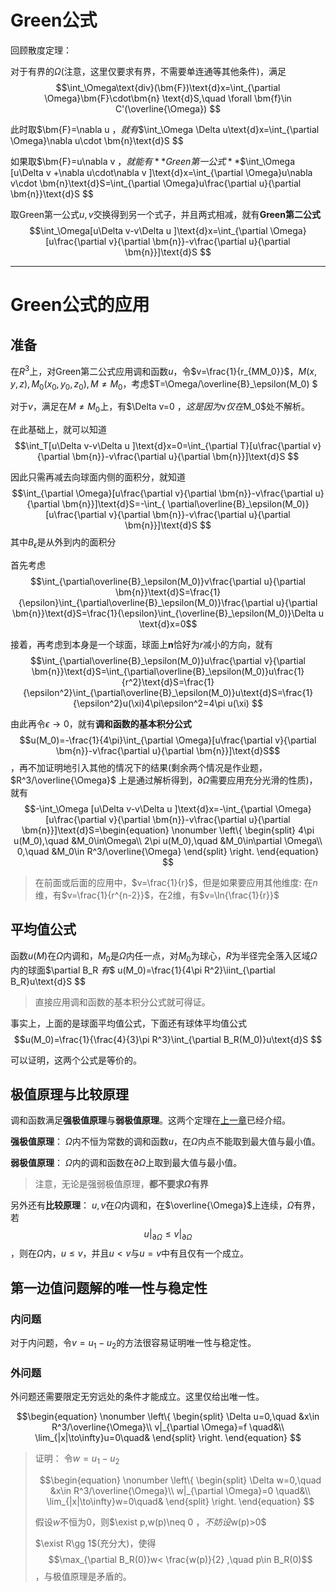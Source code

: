 # Green公式

回顾散度定理：

对于有界的$\Omega$(注意，这里仅要求有界，不需要单连通等其他条件)，满足$$\int_\Omega\text{div}(\bm{F})\text{d}x=\int_{\partial \Omega}\bm{F}\cdot\bm{n} \text{d}S,\quad \forall \bm{f}\in C'(\overline{\Omega})  $$

此时取$\bm{F}=\nabla u $，就有$$\int_\Omega \Delta u\text{d}x=\int_{\partial \Omega}\nabla u\cdot \bm{n}\text{d}S $$

如果取$\bm{F}=u\nabla v $，就能有**Green第一公式**$$\int_\Omega [u\Delta v +\nabla u\cdot\nabla v ]\text{d}x=\int_{\partial \Omega}u\nabla v\cdot \bm{n}\text{d}S=\int_{\partial \Omega}u\frac{\partial u}{\partial \bm{n}}\text{d}S $$

取Green第一公式$u,v$交换得到另一个式子，并且两式相减，就有**Green第二公式**$$\int_\Omega[u\Delta v-v\Delta u ]\text{d}x=\int_{\partial \Omega}[u\frac{\partial v}{\partial \bm{n}}-v\frac{\partial u}{\partial \bm{n}}]\text{d}S $$

---

# Green公式的应用

## 准备

在$R^3$上，对Green第二公式应用调和函数$u$，令$v=\frac{1}{r_{MM_0}}$，$M(x,y,z),M_0(x_0,y_0,z_0),M\neq M_0$，考虑$T=\Omega/\overline{B}_\epsilon(M_0) $

对于$v$，满足在$M\neq M_0$上，有$\Delta v=0 $，这是因为$v$仅在$M_0$处不解析。

在此基础上，就可以知道 $$\int_T[u\Delta v-v\Delta u ]\text{d}x=0=\int_{\partial T}[u\frac{\partial v}{\partial \bm{n}}-v\frac{\partial u}{\partial \bm{n}}]\text{d}S $$

因此只需再减去向球面内侧的面积分，就知道 $$\int_{\partial \Omega}[u\frac{\partial v}{\partial \bm{n}}-v\frac{\partial u}{\partial \bm{n}}]\text{d}S=-\int_{ \partial\overline{B}_\epsilon(M_0)}[u\frac{\partial v}{\partial \bm{n}}-v\frac{\partial u}{\partial \bm{n}}]\text{d}S $$其中$B_\epsilon$是从外到内的面积分

首先考虑 $$\int_{\partial\overline{B}_\epsilon(M_0)}v\frac{\partial u}{\partial \bm{n}}\text{d}S=\frac{1}{\epsilon}\int_{\partial\overline{B}_\epsilon(M_0)}\frac{\partial u}{\partial \bm{n}}\text{d}S=\frac{1}{\epsilon}\int_{\overline{B}_\epsilon(M_0)}\Delta u \text{d}x=0$$

接着，再考虑到本身是一个球面，球面上$\bm{n}$恰好为$r$减小的方向，就有$$\int_{\partial\overline{B}_\epsilon(M_0)}u\frac{\partial v}{\partial \bm{n}}\text{d}S=\int_{\partial\overline{B}_\epsilon(M_0)}u\frac{1}{r^2}\text{d}S=\frac{1}{\epsilon^2}\int_{\partial\overline{B}_\epsilon(M_0)}u\text{d}S=\frac{1}{\epsilon^2}u(\xi)4\pi\epsilon^2=4\pi u(\xi) $$

由此再令$\epsilon\to0$，就有**调和函数的基本积分公式** $$u(M_0)=-\frac{1}{4\pi}\int_{\partial \Omega}[u\frac{\partial v}{\partial \bm{n}}-v\frac{\partial u}{\partial \bm{n}}]\text{d}S$$，再不加证明地引入其他的情况下的结果(剩余两个情况是作业题，$R^3/\overline{\Omega}$ 上是通过解析得到，$\partial \Omega$需要应用充分光滑的性质)，就有 $$-\int_\Omega [u\Delta v-v\Delta u ]\text{d}x=-\int_{\partial \Omega}[u\frac{\partial v}{\partial \bm{n}}-v\frac{\partial u}{\partial \bm{n}}]\text{d}S=\begin{equation}
    \nonumber
    \left\{
    \begin{split}
        4\pi u(M_0),\quad &M_0\in\Omega\\
        2\pi u(M_0),\quad &M_0\in\partial \Omega\\
        0,\quad &M_0\in R^3/\overline{\Omega}
    \end{split}
    \right.
\end{equation} $$

> 在前面或后面的应用中，$v=\frac{1}{r}$，但是如果要应用其他维度:
> 在$n$维，有$v=\frac{1}{r^{n-2}}$，在2维，有$v=\ln{\frac{1}{r}}$

## 平均值公式

函数$u(M)$在$\Omega$内调和，$M_0$是$\Omega$内任一点，对$M_0$为球心，$R$为半径完全落入区域$\Omega$内的球面$\partial B_R $有$$ u(M_0)=\frac{1}{4\pi R^2}\iint_{\partial B_R}u\text{d}S $$

> 直接应用调和函数的基本积分公式就可得证。

事实上，上面的是球面平均值公式，下面还有球体平均值公式$$u(M_0)=\frac{1}{\frac{4}{3}\pi R^3}\int_{\partial B_R(M_0)}u\text{d}S $$

可以证明，这两个公式是等价的。

## 极值原理与比较原理

调和函数满足**强极值原理**与**弱极值原理**。这两个定理在[上一章](../第二章-热传导方程/4-极值原理、定解问题解的唯一性与稳定性.md#极值原理)已经介绍。

**强极值原理**： $\Omega$内不恒为常数的调和函数$u$，在$\Omega$内点不能取到最大值与最小值。

**弱极值原理**： $\Omega$内的调和函数在$\partial \Omega$上取到最大值与最小值。

> 注意，无论是强弱极值原理，**都不要求$\Omega$有界**

另外还有**比较原理**： $u, v$在$\Omega$内调和，在$\overline{\Omega}$上连续，$\Omega$有界，若$$u|_{\partial \Omega}\leq v|_{\partial \Omega} $$，则在$\Omega$内，$u\leq v$，并且$u<v$与$u=v$中有且仅有一个成立。

## 第一边值问题解的唯一性与稳定性

### 内问题

对于内问题，令$v=u_1-u_2$的方法很容易证明唯一性与稳定性。

### 外问题

外问题还需要限定无穷远处的条件才能成立。这里仅给出唯一性。

$$\begin{equation}
    \nonumber
    \left\{
        \begin{split}
            \Delta u=0,\quad &x\in R^3/\overline{\Omega}\\
            v|_{\partial \Omega}=f \quad&\\
            \lim_{|x|\to\infty}u=0\quad&
        \end{split}
    \right.
\end{equation} $$

> 证明：
> 令$w=u_1-u_2$
>
> $$\begin{equation}
    \nonumber
    \left\{
        \begin{split}
            \Delta w=0,\quad &x\in R^3/\overline{\Omega}\\
            w|_{\partial \Omega}=0 \quad&\\
            \lim_{|x|\to\infty}w=0\quad&
        \end{split}
    \right.
\end{equation} $$
>
> 假设$w$不恒为$0$，则$\exist p,w(p)\neq 0 $，不妨设$w(p)>0$
>
> $\exist R\gg 1$(充分大)，使得$$\max_{\partial B_R(0)}w< \frac{w(p)}{2} ,\quad p\in B_R(0)$$，与极值原理是矛盾的。


